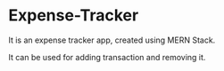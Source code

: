 # Expense-Tracker

It is an expense tracker app, created using MERN Stack.

It can be used for adding transaction and removing it.
